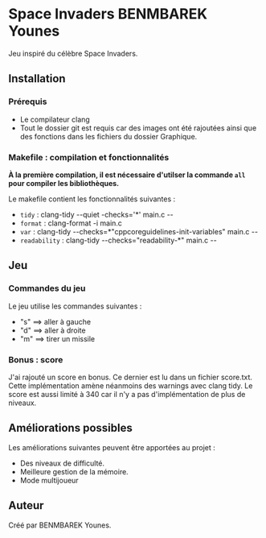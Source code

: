 # Space Invaders BENMBAREK Younes

Jeu inspiré du célèbre Space Invaders.

## Installation

### Prérequis

- Le compilateur clang
- Tout le dossier git est requis car des images ont été rajoutées ainsi que des fonctions dans les fichiers du dossier Graphique.

### Makefile : compilation et fonctionnalités

**À la première compilation, il est nécessaire d'utilser la commande `all` pour compiler les bibliothèques.**

Le makefile contient les fonctionnalités suivantes :

- `tidy` : clang-tidy --quiet -checks='*' main.c --
- `format` : clang-format -i main.c
- `var` : clang-tidy --checks=*"cppcoreguidelines-init-variables" main.c --
- `readability` : clang-tidy --checks="readability-*" main.c --

## Jeu

### Commandes du jeu

Le jeu utilise les commandes suivantes :

- "s" ==> aller à gauche
- "d" ==> aller à droite
- "m" ==> tirer un missile

### Bonus : score

J'ai rajouté un score en bonus. Ce dernier est lu dans un fichier score.txt.
Cette implémentation amène néanmoins des warnings avec clang tidy.
Le score est aussi limité à 340 car il n'y a pas d'implémentation de plus de niveaux.

## Améliorations possibles

Les améliorations suivantes peuvent être apportées au projet :

- Des niveaux de difficulté.
- Meilleure gestion de la mémoire.
- Mode multijoueur

## Auteur

Créé par BENMBAREK Younes.
